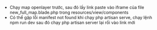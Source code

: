 - Chạy map openlayer trước, sau đó lấy link paste vào iframe của file new_full_map.blade.php trong resources/view/components
- Có thể gặp lỗi manifest not found khi chạy php artisan serve, chạy lệnh npm run dev sau đó chạy php artisan server lại rồi vào link mới
